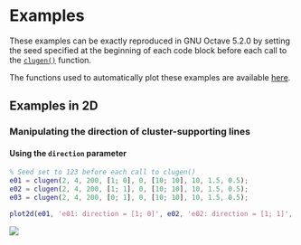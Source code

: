 # Examples

These examples can be exactly reproduced in GNU Octave 5.2.0 by setting the seed
specified at the beginning of each code block before each call to the
[`clugen()`](../api/clugen) function.

The functions used to automatically plot these examples are available
[here](https://github.com/clugen/MOCluGen/tree/master/docs/plot_funcs).

## Examples in 2D

### Manipulating the direction of cluster-supporting lines

#### Using the `direction` parameter

```matlab
% Seed set to 123 before each call to clugen()
e01 = clugen(2, 4, 200, [1; 0], 0, [10; 10], 10, 1.5, 0.5);
e02 = clugen(2, 4, 200, [1; 1], 0, [10; 10], 10, 1.5, 0.5);
e03 = clugen(2, 4, 200, [0; 1], 0, [10; 10], 10, 1.5, 0.5);

plot2d(e01, 'e01: direction = [1; 0]', e02, 'e02: direction = [1; 1]', e03, 'e03: direction = [0; 1]');
```

![](https://raw.githubusercontent.com/clugen/.github/main/images/MOCluGen/e01e02e03.svg)
